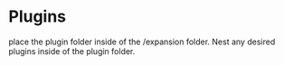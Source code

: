 # Plugins

place the plugin folder inside of the /expansion folder. Nest any desired plugins inside of the plugin folder.